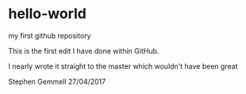 # hello-world
my first github repository

This is the first edit I have done within GitHub. 

I nearly wrote it straight to the master which wouldn't have been great

Stephen Gemmell 27/04/2017